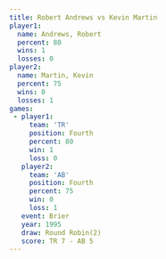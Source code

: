```yaml
---
title: Robert Andrews vs Kevin Martin
player1:               
  name: Andrews, Robert
  percent: 80          
  wins: 1              
  losses: 0            
player2:               
  name: Martin, Kevin  
  percent: 75          
  wins: 0              
  losses: 1            
games:
 - player1:          
     team: 'TR'      
     position: Fourth
     percent: 80     
     win: 1          
     loss: 0         
   player2:          
     team: 'AB'      
     position: Fourth
     percent: 75     
     win: 0          
     loss: 1         
   event: Brier        
   year: 1995          
   draw: Round Robin(2)
   score: TR 7 - AB 5  
---
```

